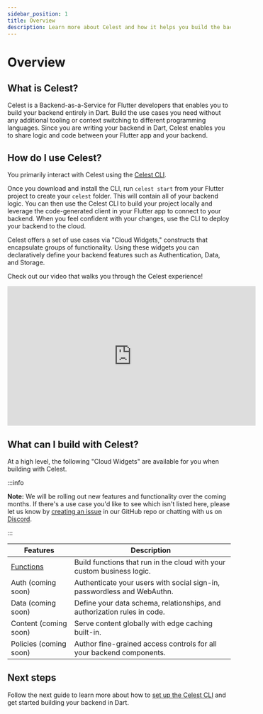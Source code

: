 ```yaml
---
sidebar_position: 1
title: Overview
description: Learn more about Celest and how it helps you build the backend for your Flutter app.
---
```


# Overview

## What is Celest?

Celest is a Backend-as-a-Service for Flutter developers that enables you to build your backend entirely in Dart. Build the use cases you need without any additional tooling or context switching to different programming languages. Since you are writing your backend in Dart, Celest enables you to share logic and code between your Flutter app and your backend.

## How do I use Celest?

You primarily interact with Celest using the [Celest CLI](/download). 

Once you download and install the CLI, run `celest start` from your Flutter project to create your `celest` folder. This will contain all of your backend logic. You can then use the Celest CLI to build your project locally and leverage the code-generated client in your Flutter app to connect to your backend. When you feel confident with your changes, use the CLI to deploy your backend to the cloud.

Celest offers a set of use cases via "Cloud Widgets," constructs that encapsulate groups of functionality. Using these widgets you can declaratively define your backend features such as Authentication, Data, and Storage.

Check out our video that walks you through the Celest experience!

<div id="intro-video" className="video-row">
    <iframe width="560" height="315" src="https://www.youtube-nocookie.com/embed/Zm4v_8XFHh4?si=o-kvdfdtd7ScnQSs" title="Our first release! Iterate on your backend locally" frameBorder="0" allow="accelerometer; autoplay; clipboard-write; encrypted-media; gyroscope; picture-in-picture; web-share" allowFullScreen></iframe>
</div>

## What can I build with Celest?

At a high level, the following "Cloud Widgets" are available for you when building with Celest.

:::info

**Note:** We will be rolling out new features and functionality over the coming months. If there's a use case you'd like to see which isn't listed here, please let us know by [creating an issue](https://github.com/celest-dev/celest/issues/new/choose) 
in our GitHub repo or chatting with us on [Discord](https://celest.dev/discord).

:::

| Features  | Description                                                   |
| --------- | ------------------------------------------------------------- |
| [Functions](functions/introduction.md) | Build functions that run in the cloud with your custom business logic. |
| Auth (coming soon) | Authenticate your users with social sign-in, passwordless and WebAuthn. |
| Data (coming soon) | Define your data schema, relationships, and authorization rules in code. |
| Content (coming soon) | Serve content globally with edge caching built-in. |
| Policies (coming soon) | Author fine-grained access controls for all your backend components. |

## Next steps

Follow the next guide to learn more about how to [set up the Celest CLI](/docs/get-started.md) and get started building your backend in Dart.
